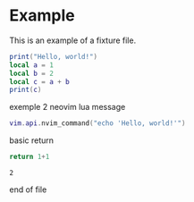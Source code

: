 # Example

This is an example of a fixture file.

```lua
print("Hello, world!")
local a = 1
local b = 2
local c = a + b
print(c)
```

exemple 2 neovim lua message

```lua
vim.api.nvim_command("echo 'Hello, world!'")
```

basic return

```lua
return 1+1
```

```result
2
```

end of file
